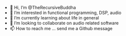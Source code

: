- 👋 Hi, I’m @TheRecursiveBuddha
- 👀 I’m interested in functional programming, DSP, audio
- 🌱 I’m currently learning about life in general
- 💞️ I’m looking to collaborate on audio related software
- 📫 How to reach me ... send me a Github message
